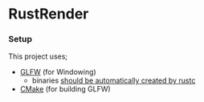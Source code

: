 # RustRender

### Setup
This project uses;
- [GLFW](https://www.glfw.org/) (for Windowing)
    - binaries [should be automatically created by rustc](https://crates.io/crates/glfw)
- [CMake](https://cmake.org/) (for building GLFW)
